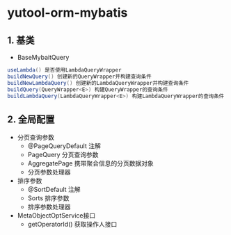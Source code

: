 # yutool-orm-mybatis

## 1. 基类
- BaseMybaitQuery
```java
useLambda() 是否使用LambdaQueryWrapper
buildNewQuery() 创建新的QueryWrapper并构建查询条件
buildNewLambdaQuery() 创建新的LambdaQueryWrapper并构建查询条件
buildQuery(QueryWrapper<E>) 构建QueryWrapper的查询条件
buildLambdaQuery(LambdaQueryWrapper<E>) 构建LambdaQueryWrapper的查询条件
```
## 2. 全局配置

- 分页查询参数
   - @PageQueryDefault 注解
   - PageQuery 分页查询参数
   - AggregatePage 携带聚合信息的分页数据对象
   - 分页参数处理器
- 排序参数
   - @SortDefault 注解
   - Sorts 排序参数
   - 排序参数处理器
- MetaObjectOptService接口
   - getOperatorId() 获取操作人接口

